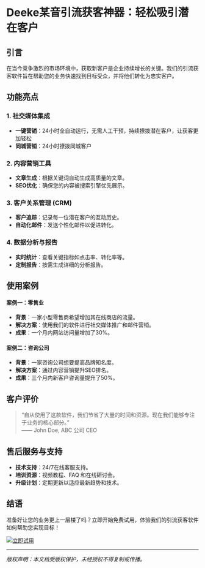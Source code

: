 # Deeke某音引流获客神器：轻松吸引潜在客户

## 引言

在当今竞争激烈的市场环境中，获取新客户是企业持续增长的关键。我们的引流获客软件旨在帮助您的业务快速找到目标受众，并将他们转化为忠实客户。

## 功能亮点

### 1. 社交媒体集成
- **一键营销**：24小时全自动运行，无需人工干预，持续撩拨潜在客户，让获客更加轻松
- **同城营销**：24小时撩拨同城客户

### 2. 内容营销工具
- **文章生成**：根据关键词自动生成高质量的文章。
- **SEO优化**：确保您的内容被搜索引擎优先展示。

### 3. 客户关系管理 (CRM)
- **客户追踪**：记录每一位潜在客户的互动历史。
- **自动化邮件**：发送个性化邮件以促进转化。

### 4. 数据分析与报告
- **实时统计**：查看关键指标如点击率、转化率等。
- **定制报告**：按需生成详细的分析报告。

## 使用案例

#### 案例一：零售业
- **背景**：一家小型零售商希望增加其在线商店的流量。
- **解决方案**：使用我们的软件进行社交媒体推广和邮件营销。
- **成果**：一个月内网站访问量增加了30%。

#### 案例二：咨询公司
- **背景**：一家咨询公司想要提高品牌知名度。
- **解决方案**：通过内容营销提升SEO排名。
- **成果**：三个月内新客户咨询量提升了50%。

## 客户评价

> “自从使用了这款软件，我们节省了大量的时间和资源。现在我们能够专注于业务的核心部分。”  
> —— John Doe, ABC 公司 CEO

## 售后服务与支持

- **技术支持**：24/7在线客服支持。
- **培训资源**：视频教程、FAQ 和在线研讨会。
- **升级计划**：定期更新以适应最新趋势和技术。

## 结语

准备好让您的业务更上一层楼了吗？立即开始免费试用，体验我们的引流获客软件如何帮助您实现目标！

[![立即试用](https://example.com/images/cta-button.png "立即试用")](https://example.com/signup)

---
*版权声明：本文档受版权保护，未经授权不得复制或传播。*